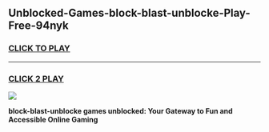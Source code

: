 
## Unblocked-Games-block-blast-unblocke-Play-Free-94nyk
<h3>
<a href="https://premium76.site?title=block-blast-unblocke&ref=18A1">CLICK TO PLAY</a></h3>
<hr>

<h3>
<a href="https://premium76.site?title=block-blast-unblocke&ref=18A1">CLICK 2 PLAY</a>
  
</h3>

<a href="https://premium76.site?title=block-blast-unblocke&ref=18A1"><img src="https://clearcache.store/games.png"></a>


**block-blast-unblocke games unblocked: Your Gateway to Fun and Accessible Online Gaming**
